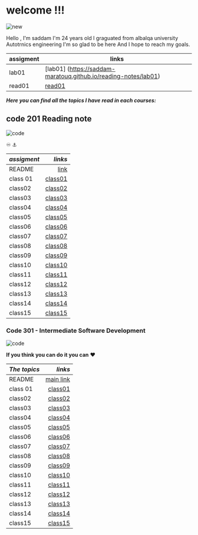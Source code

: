   
# welcome !!! 

![new](https://img.devrant.com/devrant/rant/r_314382_kFrde.jpg)


Hello , I'm saddam 
I'm 24 years old 
I graguated  from albalqa university 
Autotrnics engineering 
I'm so glad to be here 
And I hope to reach my goals.

| assigment      | links |
| ----------- | ----------- |
| lab01      | [lab01]   (https://saddam-maratouq.github.io/reading-notes/lab01)      |
| read01 |[read01](https://saddam-maratouq.github.io/reading-notes/read01)        |


***Here you can find all the topics I have
read in each courses:***



## code 201 Reading note 

![code](https://marketingweek.imgix.net/content/uploads/2017/05/12103909/Coding-body-image-.jpg?auto=compress,format&q=60&w=750&h=460)

♾️ ⚓ 



| *assigment*       | *links*  |
| ----------- | -----------: |
|    README         | [link](https://saddam-maratouq.github.io/reading-notes/)            |
  class 01   |[class01]()            |
| class02     |[class02]()       
| class03   |[class03]()       
| class04    |[class04]()     
| class05    |[class05]()       
| class06    |[class06]()       
| class07    |[class07]()
| class08    |[class08 ]()
| class09    |[class09]()
| class10    |[ class10]()
| class11    |[class11]()
| class12    |[class12]()
| class13    |[class13]()
| class14    |[class14]()
| class15    |[class15]()

 




### Code 301 - Intermediate Software Development

![code](https://wpshopmart.com/wp-content/uploads/2016/10/Code-It-Logical-HD-Wallpaper-1.jpg)





  **If you  think you can do it you can**   :heart:


| *The topics*       | *links*  |
| ----------- | -----------: |
|    README  |[main link](https://saddam-maratouq.github.io/reading-notes/)            |
  class 01   |[class01]()            
| class02    |[class02]()       
| class03    |[class03]()       
| class04    |[class04]()     
| class05    |[class05]()       
| class06    |[class06]()       
| class07    |[class07]()
| class08    |[class08 ]()
| class09    |[class09]()
| class10    |[ class10]()
| class11    |[class11]()
| class12    |[class12]()
| class13    |[class13]()
| class14    |[class14]()
| class15    |[class15]()